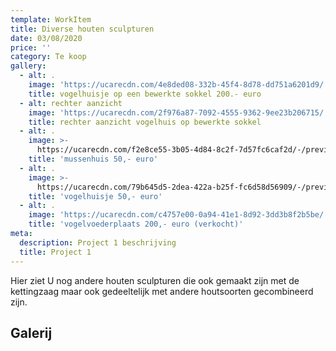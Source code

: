 ```yaml
---
template: WorkItem
title: Diverse houten sculpturen
date: 03/08/2020
price: ''
category: Te koop
gallery:
  - alt: .
    image: 'https://ucarecdn.com/4e8ded08-332b-45f4-8d78-dd751a6201d9/'
    title: vogelhuisje op een bewerkte sokkel 200.- euro
  - alt: rechter aanzicht
    image: 'https://ucarecdn.com/2f976a87-7092-4555-9362-9ee23b206715/'
    title: rechter aanzicht vogelhuis op bewerkte sokkel
  - alt: .
    image: >-
      https://ucarecdn.com/f2e8ce55-3b05-4d84-8c2f-7d57fc6caf2d/-/preview/-/rotate/180/
    title: 'mussenhuis 50,- euro'
  - alt: .
    image: >-
      https://ucarecdn.com/79b645d5-2dea-422a-b25f-fc6d58d56909/-/preview/-/rotate/270/
    title: 'vogelhuisje 50,- euro'
  - alt: .
    image: 'https://ucarecdn.com/c4757e00-0a94-41e1-8d92-3dd3b8f2b5be/'
    title: 'vogelvoederplaats 200,- euro (verkocht)'
meta:
  description: Project 1 beschrijving
  title: Project 1
---
```

Hier ziet U nog andere houten sculpturen die ook gemaakt zijn met de kettingzaag maar ook gedeeltelijk met andere houtsoorten gecombineerd zijn.

## Galerij
